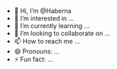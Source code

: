 - 👋 Hi, I’m @Haberna
- 👀 I’m interested in ...
- 🌱 I’m currently learning ...
- 💞️ I’m looking to collaborate on ...
- 📫 How to reach me ...
- 😄 Pronouns: ...
- ⚡ Fun fact: ...

<!---
Haberna/Haberna is a ✨ special ✨ repository because its `README.md` (this file) appears on your GitHub profile.
You can click the Preview link to take a look at your changes.
--->
